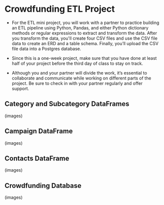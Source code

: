 # Crowdfunding ETL Project

- For the ETL mini project, you will work with a partner to practice building an ETL pipeline using Python, Pandas, and either Python dictionary methods or regular expressions to extract and transform the data. After you transform the data, you'll create four CSV files and use the CSV file data to create an ERD and a table schema. Finally, you’ll upload the CSV file data into a Postgres database.

- Since this is a one-week project, make sure that you have done at least half of your project before the third day of class to stay on track.

- Although you and your partner will divide the work, it’s essential to collaborate and communicate while working on different parts of the project. Be sure to check in with your partner regularly and offer support.

## Category and Subcategory DataFrames
(images)

## Campaign DataFrame
(images)

## Contacts DataFrame
(images)

## Crowdfunding Database
(images)
